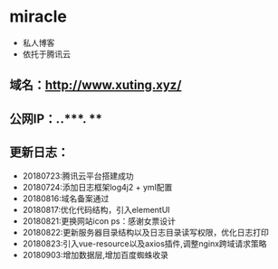 # miracle
* 私人博客
* 依托于腾讯云

## 域名：http://www.xuting.xyz/
## 公网IP：***.***.***. ** 

## 更新日志：
* 20180723:腾讯云平台搭建成功
* 20180724:添加日志框架log4j2 + yml配置
* 20180816:域名备案通过
* 20180817:优化代码结构，引入elementUI
* 20180821:更换网站icon ps：感谢女票设计
* 20180822:更新服务器目录结构以及日志目录读写权限，优化日志打印
* 20180823:引入vue-resource以及axios插件,调整nginx跨域请求策略
* 20180903:增加数据层,增加百度蜘蛛收录
